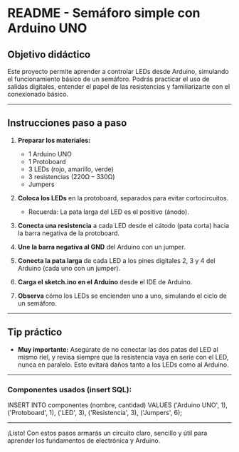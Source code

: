 # README - Semáforo simple con Arduino UNO

## Objetivo didáctico
Este proyecto permite aprender a controlar LEDs desde Arduino, simulando el funcionamiento básico de un semáforo. Podrás practicar el uso de salidas digitales, entender el papel de las resistencias y familiarizarte con el conexionado básico.

---

## Instrucciones paso a paso

1. **Preparar los materiales:**  
   - 1 Arduino UNO  
   - 1 Protoboard  
   - 3 LEDs (rojo, amarillo, verde)  
   - 3 resistencias (220Ω – 330Ω)  
   - Jumpers

2. **Coloca los LEDs** en la protoboard, separados para evitar cortocircuitos.  
   - Recuerda: La pata larga del LED es el positivo (ánodo).

3. **Conecta una resistencia** a cada LED desde el cátodo (pata corta) hacia la barra negativa de la protoboard.

4. **Une la barra negativa al GND** del Arduino con un jumper.

5. **Conecta la pata larga** de cada LED a los pines digitales 2, 3 y 4 del Arduino (cada uno con un jumper).

6. **Carga el sketch.ino en el Arduino** desde el IDE de Arduino.

7. **Observa** cómo los LEDs se encienden uno a uno, simulando el ciclo de un semáforo.

---

## Tip práctico

- **Muy importante:** Asegúrate de no conectar las dos patas del LED al mismo riel, y revisa siempre que la resistencia vaya en serie con el LED, nunca en paralelo. Esto evitará daños tanto a los LEDs como al Arduino.

---

### Componentes usados (insert SQL):

INSERT INTO componentes (nombre, cantidad) VALUES
('Arduino UNO', 1),
('Protoboard', 1),
('LED', 3),
('Resistencia', 3),
('Jumpers', 6);

---

¡Listo! Con estos pasos armarás un circuito claro, sencillo y útil para aprender los fundamentos de electrónica y Arduino.